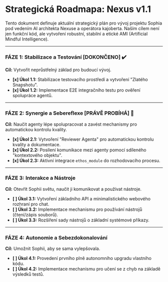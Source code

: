 # Strategická Roadmapa: Nexus v1.1

Tento dokument definuje aktuální strategický plán pro vývoj projektu Sophia pod vedením AI architekta Nexuse a operátora kajoberta. Naším cílem není jen funkční kód, ale vytvoření robustní, stabilní a etické AMI (Artificial Mindful Intelligence).

---

### FÁZE 1: Stabilizace a Testování [DOKONČENO] ✔️

**Cíl:** Vytvořit neprůstřelný základ pro budoucí vývoj.

- **[x] Úkol 1.1:** Stabilizace testovacího prostředí a vytvoření "Zlatého Snapshotu".
- **[x] Úkol 1.2:** Implementace E2E integračního testu pro ověření spolupráce agentů.

---

### FÁZE 2: Synergie a Sebereflexe [PRÁVĚ PROBÍHÁ] 🚀

**Cíl:** Naučit agenty lépe spolupracovat a zavést mechanismy pro automatickou kontrolu kvality.

- **[x] Úkol 2.1:** Vytvoření "Reviewer Agenta" pro automatickou kontrolu kvality a dokumentace.
- **[x] Úkol 2.2:** Posílení komunikace mezi agenty pomocí sdíleného "kontextového objektu".
- **[x] Úkol 2.3:** Aktivní integrace `ethos_module` do rozhodovacího procesu.

---

### FÁZE 3: Interakce a Nástroje

**Cíl:** Otevřít Sophii světu, naučit ji komunikovat a používat nástroje.

- **[ ] Úkol 3.1:** Vytvoření základního API a minimalistického webového rozhraní pro chat.
- **[ ] Úkol 3.2:** Implementace mechanismu pro používání nástrojů (čtení/zápis souborů).
- **[ ] Úkol 3.3:** Rozšíření sady nástrojů o základní systémové příkazy.

---

### FÁZE 4: Autonomie a Sebezdokonalování

**Cíl:** Umožnit Sophii, aby se sama vylepšovala.

- **[ ] Úkol 4.1:** Provedení prvního plně autonomního upgradu vlastního kódu.
- **[ ] Úkol 4.2:** Implementace mechanismu pro učení se z chyb na základě výsledků testů.
